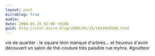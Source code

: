 ```yaml
---
layout: post
microblog: true
audio: 
date: 2008-05-25 02:00 +0200
guid: http://xtof.micro.blog/2008/05/25/t819459208.html
---
```

vie de quartier : le square léon manque d'arbres... et heureux d'avoir découvert un salon de thé-couture très paisible rue myhra. #goutteor
